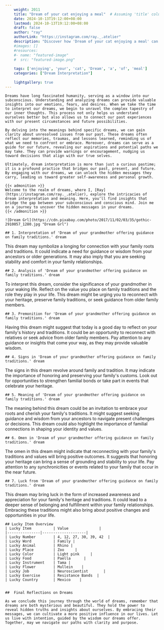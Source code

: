 ```yaml
---
    weight: 2011
    title: "Dream of your cat enjoying a meal"  # Assuming 'title' column exists
    date: 2024-10-13T19:12:00+08:00
    lastmod: 2024-10-13T19:12:00+08:00
    draft: false
    author: "ray"
    authorLink: "https://instagram.com/ray._.atelier"
    description: "Discover how 'Dream of your cat enjoying a meal' can interpret your future and uncover its significant meanings in your life."
    #images: []
    #resources:
    #- name: "featured-image"
    #  src: "featured-image.png"
    
    tags: ['enjoying', 'your', 'cat', 'Dream', 'a', 'of', 'meal']
    categories: ["Dream Interpretation"]
    
    lightgallery: true
---
```

    
    Dreams have long fascinated humanity, serving as a window into our subconscious. Understanding and analyzing dreams can provide valuable insights into our emotions, fears, and desires. When we take the time to interpret our dreams, we begin to unravel the complex tapestry of our inner thoughts. This process not only helps us understand ourselves better but also allows us to connect our past experiences with our present circumstances and future possibilities.
    
    By delving into the meanings behind specific dreams, we can gain clarity about unresolved issues from our past. These dreams often reflect our memories, traumas, and lessons learned, reminding us of what we need to confront or embrace. Moreover, dreams can serve as a guide for our future, revealing our aspirations and potential paths we may take. They can provide warnings or encouragement, nudging us toward decisions that align with our true selves.
    
    Ultimately, dream interpretation is more than just a curious pastime; it is a profound practice that bridges our past, present, and future. By engaging with our dreams, we can unlock the hidden messages they carry, leading us toward greater self-awareness and personal growth.
    
    {{< admonition >}}
    Welcome to the realm of dreams, where I, [Ray](https://instagram.com/ray._.atelier), explore the intricacies of dream interpretation and meaning. Here, you’ll find insights that bridge the gap between your subconscious and conscious mind. Join me on a journey to uncover the hidden messages in your dreams.
    {{< /admonition >}}
    
    ![Dream Grl](https://cdn.pixabay.com/photo/2017/11/02/03/35/gothic-2910057_1280.jpg "Dream Grl")
    
    ## 1. Interpretation of 'Dream of your grandmother offering guidance on family traditions.' dream
    
This dream may symbolize a longing for connection with your family roots and traditions. It could indicate a need for guidance or wisdom from your ancestors or older generations. It may also imply that you are seeking stability and comfort in your family relationships.
    
    ## 2. Analysis of 'Dream of your grandmother offering guidance on family traditions.' dream
    
To interpret this dream, consider the significance of your grandmother in your waking life. Reflect on the value you place on family traditions and the role they play in your life. This dream might be urging you to reconnect with your heritage, preserve family traditions, or seek guidance from older family members.
    
    ## 3. Premonition for 'Dream of your grandmother offering guidance on family traditions.' dream
    
Having this dream might suggest that today is a good day to reflect on your family's history and traditions. It could be an opportunity to reconnect with relatives or seek advice from older family members. Pay attention to any guidance or insights that come your way, as they may provide valuable wisdom.
    
    ## 4. Signs in 'Dream of your grandmother offering guidance on family traditions.' dream
    
The signs in this dream revolve around family and tradition. It may indicate the importance of honoring and preserving your family's customs. Look out for opportunities to strengthen familial bonds or take part in events that celebrate your heritage.
    
    ## 5. Meaning of 'Dream of your grandmother offering guidance on family traditions.' dream
    
The meaning behind this dream could be an invitation to embrace your roots and cherish your family's traditions. It might suggest seeking guidance and wisdom from your ancestors to navigate present challenges or decisions. This dream could also highlight the importance of familial connections in shaping your identity and values.
    
    ## 6. Omen in 'Dream of your grandmother offering guidance on family traditions.' dream
    
The omen in this dream might indicate that reconnecting with your family's traditions and values will bring positive outcomes. It suggests that honoring your heritage can bring a sense of grounding and stability to your life. Pay attention to any synchronicities or events related to your family that occur in the near future.
    
    ## 7. Luck from 'Dream of your grandmother offering guidance on family traditions.' dream
    
This dream may bring luck in the form of increased awareness and appreciation for your family's heritage and traditions. It could lead to a deeper sense of belonging and fulfillment within your family relationships. Embracing these traditions might also bring about positive changes and opportunities in your life.
    
    ## Lucky Item Overview
    | Lucky Item          | Value              |
    |---------------|--------------------|
    | Lucky Number        | 4, 12, 27, 30, 39, 42  |
    | Lucky Word          | Family |
    | Lucky Animal        | Rhino |
    | Lucky Place         | Zoo     |
    | Lucky Color         | Light pink     |
    | Lucky Food          | Paella      |
    | Lucky Instrument    | Tama |
    | Lucky Flower        | Mullein    |
    | Lucky Job           | Neuroscientist       |
    | Lucky Exercise      | Resistance Bands  |
    | Lucky Country       | Mexico    |
    
    
    ##  Final Reflections on Dreams
    
    As we conclude this journey through the world of dreams, remember that dreams are both mysterious and beautiful. They hold the power to reveal hidden truths and insights about ourselves. By embracing their messages, we can cultivate a more positive influence in our lives. Let us live with intention, guided by the wisdom our dreams offer. Together, may we navigate our paths with clarity and purpose.
    